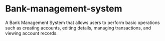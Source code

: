 # Bank-management-system
A Bank Management System that allows users to perform basic operations such as creating accounts, editing details, managing transactions, and viewing account records. 
